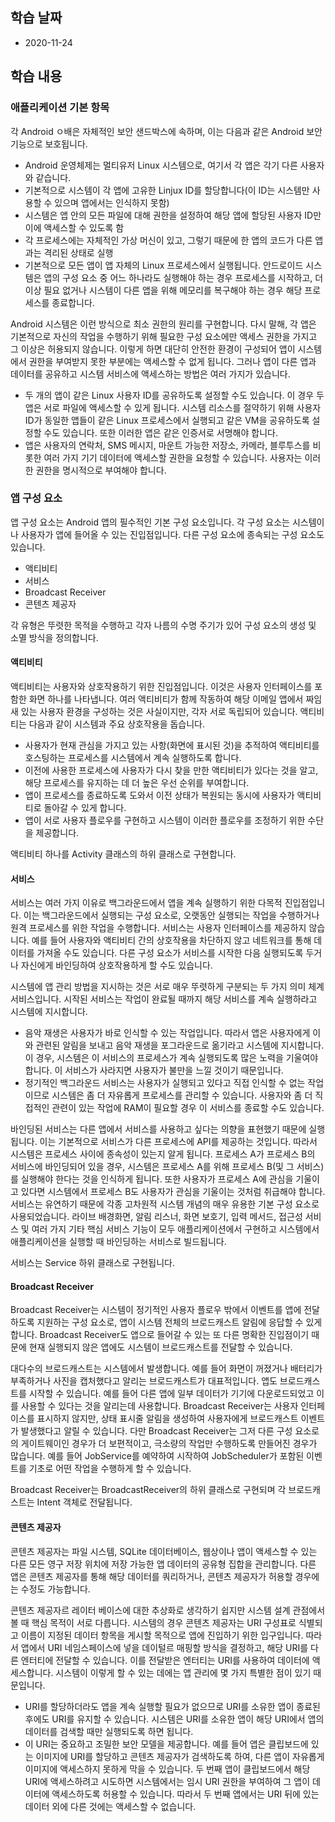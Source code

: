 ## 학습 날짜

* 2020-11-24

## 학습 내용

### 애플리케이션 기본 항목

각 Android ㅇ배은 자체적인 보안 샌드박스에 속하며, 이는 다음과 같은 Android 보안 기능으로 보호됩니다.
- Android 운영체제는 멀티유저 Linux 시스템으로, 여기서 각 앱은 각기 다른 사용자와 같습니다.
- 기본적으로 시스템이 각 앱에 고유한 Linjux ID를 할당합니다(이 ID는 시스템만 사용할 수 있으며 앱에서는 인식하지 못함)
- 시스템은 앱 안의 모든 파일에 대해 권한을 설정하여 해당 앱에 할당된 사용자 ID만 이에 액세스할 수 있도록 함
- 각 프로세스에는 자체적인 가상 머신이 있고, 그렇기 때문에 한 앱의 코드가 다른 앱과는 격리된 상태로 실행
- 기본적으로 모든 앱이 앱 자체의 Linux 프로세스에서 실행됩니다. 안드로이드 시스템은 앱의 구성 요소 중 어느 하나라도 실행해야 하는 경우 프로세스를 시작하고, 더 이상 필요 없거나 시스템이 다른 앱을 위해 메모리를 복구해야 하는 경우 해당 프로세스를 종료합니다.

Android 시스템은 이런 방식으로 최소 권한의 원리를 구현합니다. 다시 말해, 각 앱은 기본적으로 자신의 작업을 수행하기 위해 필요한 구성 요소에만 액세스 권한을 가지고 그 이상은 허용되지 않습니다. 이렇게 하면 대단히 안전한 환경이 구성되어 앱이 시스템에서 권한을 부여받지 못한 부분에는 액세스할 수 없게 됩니다. 그러나 앱이 다른 앱과 데이터를 공유하고 시스템 서비스에 액세스하는 방법은 여러 가지가 있습니다.

- 두 개의 앱이 같은 Linux 사용자 ID를 공유하도록 설정할 수도 있습니다. 이 경우 두 앱은 서로 파일에 액세스할 수 있게 됩니다. 시스템 리소스를 절약하기 위해 사용자 ID가 동일한 앱들이 같은 Linux 프로세스에서 실행되고 같은 VM을 공유하도록 설정할 수도 있습니다. 또한 이러한 앱은 같은 인증서로 서명해야 합니다.
- 앱은 사용자의 연락처, SMS 메시지, 마운트 가능한 저장소, 카메라, 블루투스를 비롯한 여러 가지 기기 데이터에 액세스할 권한을 요청할 수 있습니다. 사용자는 이러한 권한을 명시적으로 부여해야 합니다.

### 앱 구성 요소

앱 구성 요소는 Android 앱의 필수적인 기본 구성 요소입니다. 각 구성 요소는 시스템이나 사용자가 앱에 들어올 수 있는 진입점입니다. 다른 구성 요소에 종속되는 구성 요소도 있습니다.

- 액티비티
- 서비스
- Broadcast Receiver
- 콘텐츠 제공자

각 유형은 뚜렷한 목적을 수행하고 각자 나름의 수명 주기가 있어 구성 요소의 생성 및 소멸 방식을 정의합니다.

#### 액티비티

액티비티는 사용자와 상호작용하기 위한 진입점입니다. 이것은 사용자 인터페이스를 포함한 화면 하나를 나타냅니다. 여러 액티비티가 함께 작동하여 해당 이메일 앱에서 짜임새 있는 사용자 환경을 구성하는 것은 사실이지만, 각자 서로 독립되어 있습니다. 액티비티는 다음과 같이 시스템과 주요 상호작용을 돕습니다.
- 사용자가 현재 관심을 가지고 있는 사항(화면에 표시된 것)을 추적하여 액티비티를 호스팅하는 프로세스를 시스템에서 계속 실행하도록 합니다.
- 이전에 사용한 프로세스에 사용자가 다시 찾을 만한 액티비티가 있다는 것을 알고, 해당 프로세스를 유지하는 데 더 높은 우선 순위를 부여합니다.
- 앱이 프로세스를 종료하도록 도와서 이전 상태가 복원되는 동시에 사용자가 액티비티로 돌아갈 수 있게 합니다.
- 앱이 서로 사용자 플로우를 구현하고 시스템이 이러한 플로우를 조정하기 위한 수단을 제공합니다.

액티비티 하나를 Activity 클래스의 하위 클래스로 구현합니다.

#### 서비스

서비스는 여러 가지 이유로 백그라운드에서 앱을 계속 실행하기 위한 다목적 진입점입니다. 이는 백그라운드에서 실행되는 구성 요소로, 오랫동안 실행되는 작업을 수행하거나 원격 프로세스를 위한 작업을 수행합니다. 서비스는 사용자 인터페이스를 제공하지 않습니다. 예를 들어 사용자와 액티비티 간의 상호작용을 차단하지 않고 네트워크를 통해 데이터를 가져올 수도 있습니다. 다른 구성 요소가 서비스를 시작한 다음 실행되도록 두거나 자신에게 바인딩하여 상호작용하게 할 수도 있습니다.

시스템에 앱 관리 방법을 지시하는 것은 서로 매우 뚜렷하게 구분되는 두 가지 의미 체계 서비스입니다. 시작된 서비스는 작업이 완료될 때까지 해당 서비스를 계속 실행하라고 시스템에 지시합니다.

- 음악 재생은 사용자가 바로 인식할 수 있는 작업입니다. 따라서 앱은 사용자에게 이와 관련된 알림을 보내고 음악 재생을 포그라운드로 옮기라고 시스템에 지시합니다. 이 경우, 시스템은 이 서비스의 프로세스가 계속 실행되도록 많은 노력을 기울여야 합니다. 이 서비스가 사라지면 사용자가 불만을 느낄 것이기 때문입니다.
- 정기적인 백그라운드 서비스는 사용자가 실행되고 있다고 직접 인식할 수 없는 작업이므로 시스템은 좀 더 자유롭게 프로세스를 관리할 수 있습니다. 사용자와 좀 더 직접적인 관련이 있는 작업에 RAM이 필요할 경우 이 서비스를 종료할 수도 있습니다.

바인딩된 서비스는 다른 앱에서 서비스를 사용하고 싶다는 의향을 표현했기 때문에 실행됩니다. 이는 기본적으로 서비스가 다른 프로세스에 API를 제공하는 것입니다. 따라서 시스템은 프로세스 사이에 종속성이 있는지 알게 됩니다. 프로세스 A가 프로세스 B의 서비스에 바인딩되어 있을 경우, 시스템은 프로세스 A를 위해 프로세스 B(및 그 서비스)를 실행해야 한다는 것을 인식하게 됩니다. 또한 사용자가 프로세스 A에 관심을 기울이고 있다면 시스템에서 프로세스 B도 사용자가 관심을 기울이는 것처럼 취급해야 합니다. 서비스는 유연하기 때문에 각종 고차원적 시스템 개념의 매우 유용한 기본 구성 요소로 사용되었습니다. 라이브 배경화면, 알림 리스너, 화면 보호기, 입력 메서드, 접근성 서비스 및 여러 가지 기타 핵심 서비스 기능이 모두 애플리케이션에서 구현하고 시스템에서 애플리케이션을 실행할 때 바인딩하는 서비스로 빌드됩니다.

서비스는 Service 하위 클래스로 구현됩니다.

#### Broadcast Receiver

Broadcast Receiver는 시스템이 정기적인 사용자 플로우 밖에서 이벤트를 앱에 전달하도록 지원하는 구성 요소로, 앱이 시스템 전체의 브로드캐스트 알림에 응답할 수 있게 합니다. Broadcast Receiver도 앱으로 들어갈 수 있는 또 다른 명확한 진입점이기 때문에 현재 실행되지 않은 앱에도 시스템이 브로드캐스트를 전달할 수 있습니다.

대다수의 브로드캐스트는 시스템에서 발생합니다. 예를 들어 화면이 꺼졌거나 배터리가 부족하거나 사진을 캡처했다고 알리는 브로드캐스트가 대표적입니다. 앱도 브로드캐스트를 시작할 수 있습니다. 예를 들어 다른 앱에 일부 데이터가 기기에 다운로드되었고 이를 사용할 수 있다는 것을 알리는데 사용합니다. Broadcast Receiver는 사용자 인터페이스를 표시하지 않지만, 상태 표시줄 알림을 생성하여 사용자에게 브로드캐스트 이벤트가 발생했다고 알릴 수 있습니다. 다만 Broadcast Receiver는 그저 다른 구성 요소로의 게이트웨이인 경우가 더 보편적이고, 극소량의 작업만 수행하도록 만들어진 경우가 많습니다. 예를 들어 JobService를 예약하여 시작하여 JobScheduler가 포함된 이벤트를 기초로 어떤 작업을 수행하게 할 수 있습니다.

Broadcast Receiver는 BroadcastReceiver의 하위 클래스로 구현되며 각 브로드캐스트는 Intent 객체로 전달됩니다.

#### 콘텐츠 제공자

콘텐츠 제공자는 파일 시스템, SQLite 데이터베이스, 웹상이나 앱이 액세스할 수 있는 다른 모든 영구 저장 위치에 저장 가능한 앱 데이터의 공유형 집합을 관리합니다. 다른 앱은 콘텐츠 제공자를 통해 해당 데이터를 쿼리하거나, 콘텐츠 제공자가 허용할 경우에는 수정도 가능합니다.

콘텐츠 제공자르 레이터 베이스에 대한 추상화로 생각하기 쉽지만 시스템 설계 관점에서 볼 때 핵심 목적이 서로 다릅니다. 시스템의 경우 콘텐츠 제공자는 URI 구성표로 식별되고 이름이 지정된 데이터 항목을 게시할 목적으로 앱에 진입하기 위한 입구입니다. 따라서 앱에서 URI 네임스페이스에 넣을 데이털르 매핑할 방식을 결정하고, 해당 URI를 다른 엔터티에 전달할 수 있습니다. 이를 전달받은 엔터티는 URI를 사용하여 데이터에 액세스합니다. 시스템이 이렇게 할 수 있는 데에는 앱 관리에 몇 가지 특별한 점이 있기 때문입니다.
- URI를 할당하더라도 앱을 계속 실행할 필요가 없으므로 URI를 소유한 앱이 종료된 후에도 URI를 유지할 수 있습니다. 시스템은 URI를 소유한 앱이 해당 URI에서 앱의 데이터를 검색할 때만 실행되도록 하면 됩니다.
- 이 URI는 중요하고 조밀한 보안 모델을 제공합니다. 예를 들어 앱은 클립보드에 있는 이미지에 URI를 할당하고 콘텐츠 제공자가 검색하도록 하여, 다른 앱이 자유롭게 이미지에 액세스하지 못하게 막을 수 있습니다. 두 번째 앱이 클립보드에서 해당 URI에 액세스하려고 시도하면 시스템에서는 임시 URI 권한을 부여하여 그 앱이 데이터에 액세스하도록 허용할 수 있습니다. 따라서 두 번째 앱에서는 URI 뒤에 있는 데이터 외에 다른 것에는 액세스할 수 없습니다.